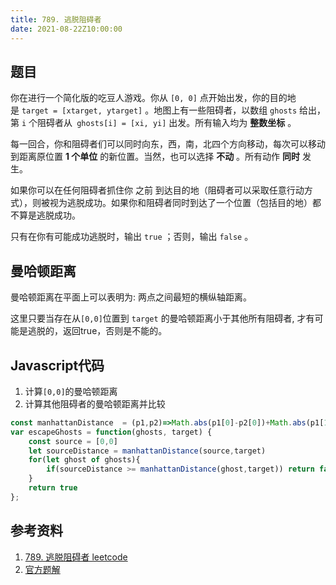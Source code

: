 ```yaml
---
title: 789. 逃脱阻碍者
date: 2021-08-22Z10:00:00
---
```

## 题目
你在进行一个简化版的吃豆人游戏。你从 `[0, 0]` 点开始出发，你的目的地是 `target = [xtarget, ytarget]` 。地图上有一些阻碍者，以数组 `ghosts` 给出，第 `i` 个阻碍者从` ghosts[i] = [xi, yi]` 出发。所有输入均为 **整数坐标** 。

每一回合，你和阻碍者们可以同时向东，西，南，北四个方向移动，每次可以移动到距离原位置 **1 个单位** 的新位置。当然，也可以选择 **不动** 。所有动作 **同时** 发生。

如果你可以在任何阻碍者抓住你 之前 到达目的地（阻碍者可以采取任意行动方式），则被视为逃脱成功。如果你和阻碍者同时到达了一个位置（包括目的地）都不算是逃脱成功。

只有在你有可能成功逃脱时，输出 `true` ；否则，输出 `false` 。

## 曼哈顿距离
曼哈顿距离在平面上可以表明为: 两点之间最短的横纵轴距离。

这里只要当存在从`[0,0]`位置到 `target` 的曼哈顿距离小于其他所有阻碍者, 才有可能是逃脱的，返回true，否则是不能的。

## Javascript代码
1. 计算`[0,0]`的曼哈顿距离
2. 计算其他阻碍者的曼哈顿距离并比较

```js
const manhattanDistance  = (p1,p2)=>Math.abs(p1[0]-p2[0])+Math.abs(p1[1] - p2[1])
var escapeGhosts = function(ghosts, target) {
    const source = [0,0]
    let sourceDistance = manhattanDistance(source,target)
    for(let ghost of ghosts){
        if(sourceDistance >= manhattanDistance(ghost,target)) return false
    }
    return true
};
```

## 参考资料
1. [789. 逃脱阻碍者 leetcode](https://leetcode-cn.com/problems/escape-the-ghosts/)
2. [官方题解](https://leetcode-cn.com/problems/escape-the-ghosts/solution/tao-tuo-zu-ai-zhe-by-leetcode-solution-gjga/)